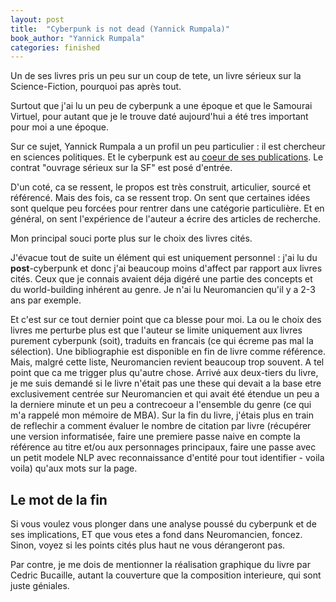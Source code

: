 ```yaml
---
layout: post
title:  "Cyberpunk is not dead (Yannick Rumpala)"
book_author: "Yannick Rumpala"
categories: finished
---
```


Un de ses livres pris un peu sur un coup de tete, un livre sérieux sur la Science-Fiction, pourquoi pas après tout.

Surtout que j'ai lu un peu de cyberpunk a une époque et que le Samourai Virtuel, pour autant que je le trouve daté aujourd'hui a été tres important pour moi a une époque.

Sur ce sujet, Yannick Rumpala a un profil un peu particulier : il est chercheur en sciences politiques. Et le cyberpunk est au [coeur de ses publications](https://www.cairn.info/publications-de-Yannick-Rumpala--14953.htm). Le contrat "ouvrage sérieux sur la SF" est posé d'entrée.

D'un coté, ca se ressent, le propos est très construit, articulier, sourcé et référencé. Mais des fois, ca se ressent trop. On sent que certaines idées sont quelque peu forcées pour rentrer dans une catégorie particulière. Et en général, on sent l'expérience de l'auteur a écrire des articles de recherche.

Mon principal souci porte plus sur le choix des livres cités.

J'évacue tout de suite un élément qui est uniquement personnel : j'ai lu du **post**-cyberpunk et donc j'ai beaucoup moins d'affect par rapport aux livres cités. Ceux que je connais avaient déja digéré une partie des concepts et du world-building inhérent au genre. Je n'ai lu Neuromancien qu'il y a 2-3 ans par exemple.

Et c'est sur ce tout dernier point que ca blesse pour moi. La ou le choix des livres me perturbe plus est que l'auteur se limite uniquement aux livres purement cyberpunk (soit), traduits en francais (ce qui écreme pas mal la sélection). Une bibliographie est disponible en fin de livre comme référence. Mais, malgré cette liste, Neuromancien revient beaucoup trop souvent. A tel point que ca me trigger plus qu'autre chose. Arrivé aux deux-tiers du livre, je me suis demandé si le livre n'était pas une these qui devait a la base etre exclusivement centrée sur Neuromancien et qui avait été étendue un peu a la derniere minute et un peu a contrecoeur a l'ensemble du genre (ce qui m'a rappelé mon mémoire de MBA). Sur la fin du livre, j'étais plus en train de reflechir a comment évaluer le nombre de citation par livre (récupérer une version informatisée, faire une premiere passe naive en compte la référence au titre et/ou aux personnages principaux, faire une passe avec un petit modele NLP avec reconnaissance d'entité pour tout identifier - voila voila) qu'aux mots sur la page.

## Le mot de la fin

Si vous voulez vous plonger dans une analyse poussé du cyberpunk et de ses implications, ET que vous etes a fond dans Neuromancien, foncez. Sinon, voyez si les points cités plus haut ne vous dérangeront pas.

Par contre, je me dois de mentionner la réalisation graphique du livre par Cedric Bucaille, autant la couverture que la composition interieure, qui sont juste géniales.